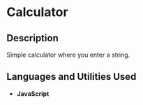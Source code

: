 <h1>Calculator</h1>

<h2>Description</h2>
Simple calculator where you enter a string.
<br />


<h2>Languages and Utilities Used</h2>

- <b>JavaScript</b> 
